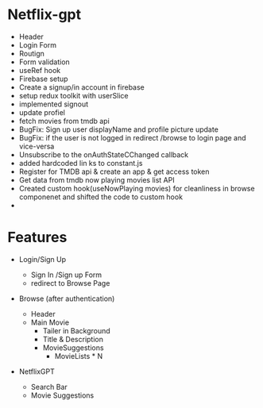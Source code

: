 # Netflix-gpt
- Header
- Login Form
- Routign
- Form validation
- useRef hook
- Firebase setup
- Create a signup/in account in firebase  
- setup redux toolkit with userSlice
- implemented signout
- update profiel
- fetch movies from tmdb api
- BugFix: Sign up user displayName and profile picture update
- BugFix: if the user is not logged in redirect /browse to login page and vice-versa
- Unsubscribe to the onAuthStateCChanged callback
- added hardcoded lin ks to constant.js
- Register for TMDB api & create an app & get access token
- Get data from tmdb now playing movies list API
- Created custom hook(useNowPlaying movies) for cleanliness in browse componenet and shifted the code to custom hook
- 



# Features
- Login/Sign Up
    - Sign In /Sign up Form
    - redirect to Browse Page

- Browse (after authentication)

    - Header
    - Main Movie
        - Tailer in Background
        - Title & Description
        - MovieSuggestions
            - MovieLists * N 
- NetflixGPT
    - Search Bar
    - Movie Suggestions 





    